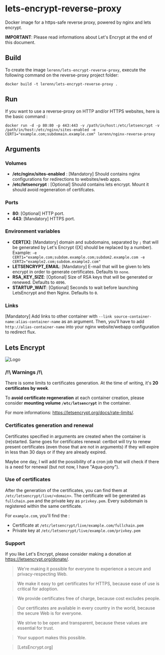 # lets-encrypt-reverse-proxy

Docker image for a https-safe reverse proxy, powered by nginx and lets encrypt.

**IMPORTANT**: Please read informations about Let's Encrypt at the end of this document.

## Build

To create the image `lerenn/lets-encrypt-reverse-proxy`, execute the following command on the reverse-proxy project folder:

    docker build -t lerenn/lets-encrypt-reverse-proxy .

## Run

If you want to use a reverse-proxy on HTTP and/or HTTPS websites, here is the basic command :

    docker run -d -p 80:80 -p 443:443 -v /path/in/host:/etc/letsencrypt -v /path/in/host:/etc/nginx/sites-enabled -e CERT1="example.com;subdomain.example.com" lerenn/nginx-reverse-proxy

## Arguments

### Volumes

* **/etc/nginx/sites-enabled** : [Mandatory] Should contains nginx configurations for redirections to websites/web apps.
* **/etc/letsencrypt** : [Optional] Should contains lets encrypt. Mount it should avoid regeneration of certifcates.

### Ports

* **80**: [Optional] HTTP port.
* **443**: [Mandatory] HTTPS port.

### Environment variables

* **CERT[X]**: [Mandatory] domain and subdomains, separated by `;` that will be generated by Let's Encrypt ([X] should be replaced by a number). Example: `-e CERT1="example.com;subdom.example.com;subdom2.example.com -e CERT2="example2.com;subdom.example2.com"`
* **LETSENCRYPT_EMAIL**: [Mandatory] E-mail that will be given to lets encrypt in order to generate certificates. Defaults to `none`.
* **RSA_KEY_SIZE**: [Optional] Size of RSA keys that will be generated or renewed. Defaults to `4096`.
* **STARTUP_WAIT**: [Optional] Seconds to wait before launching LetsEncrypt and then Nginx. Defaults to `0`.

### Links

[Mandatory] Add links to other container with `--link source-container-name:alias-container-name` as an argument.
Then, you'll have to add `http://alias-container-name` into your nginx website/webapp configuration to redirect flux.

## Lets Encrypt

![Logo](https://letsencrypt.org/images/letsencrypt-logo-horizontal.svg)

### /!\ Warnings /!\

There is some limits to certificates generation. At the time of writing, it's **20 certificates by week**.

To **avoid certificate regeneration** at each container creation, please consider **mounting volume `/etc/letsencrypt`** in the container.

For more informations: https://letsencrypt.org/docs/rate-limits/.

### Certificates generation and renewal

Certificates specified in arguments are created when the container is (re)started.
Same goes for certificates renewal: certbot will try to renew present certificates
(even those that are not in arguments) if they will expire in less than 30 days or
if they are already expired.

Maybe one day, I will add the possibility of a cron job that will check if there is
a need for renewal (but not now, I have "Aqua-pony").

### Use of certificates

After the generation of the certificates, you can find them at `/etc/letsencrypt/live/<domain>`.
The certificate will be generated as `fullchain.pem` and the private key as `privkey.pem`.
Every subdomain is registered within the same certificate.

For `example.com`, you'll find the :
* Certificate at `/etc/letsencrypt/live/example.com/fullchain.pem`
* Private key at `/etc/letsencrypt/live/example.com/privkey.pem`

### Support

If you like Let's Encrypt, please consider making a donation at https://letsencrypt.org/donate/.

> We're making it possible for everyone to experience a secure and privacy-respecting Web.

> We make it easy to get certificates for HTTPS, because ease of use is critical for adoption.

> We provide certificates free of charge, because cost excludes people.

> Our certificates are available in every country in the world, because the secure Web is for everyone.

> We strive to be open and transparent, because these values are essential for trust.

> Your support makes this possible.

> [LetsEncrypt.org]
